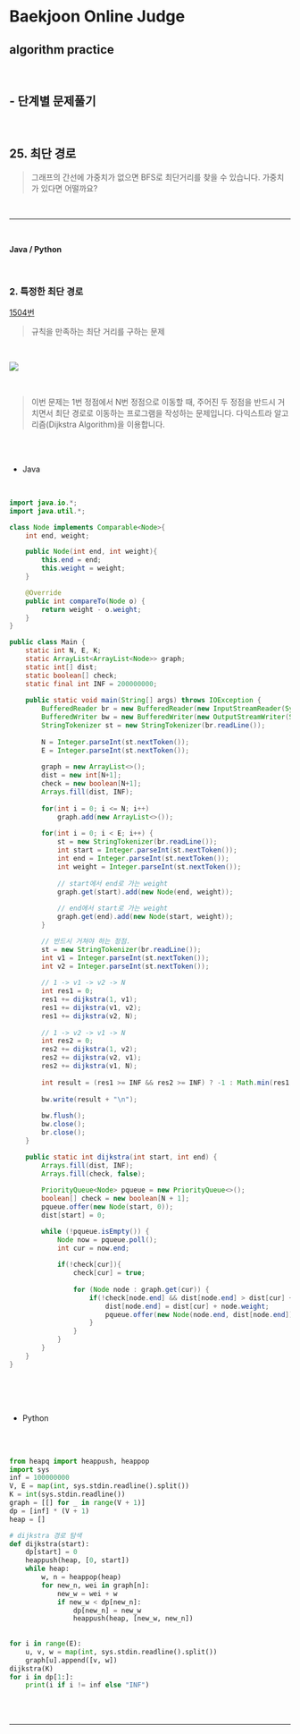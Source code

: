 # Baekjoon Online Judge

## algorithm practice
<br>

## - 단계별 문제풀기
<br>

## 25. 최단 경로

> 그래프의 간선에 가중치가 없으면 BFS로 최단거리를 찾을 수 있습니다. 가중치가 있다면 어떨까요?

<br>

---

<br>

**Java / Python**

<br>

### 2. 특정한 최단 경로
[1504번](https://www.acmicpc.net/problem/1504) 
> 규칙을 만족하는 최단 거리를 구하는 문제

<br>

![](https://images.velog.io/images/jini_eun/post/6b012e35-e59a-4c10-a9cb-54bba172bd50/image.png)

<br>

> 이번 문제는 1번 정점에서 N번 정점으로 이동할 때, 주어진 두 정점을 반드시 거치면서 최단 경로로 이동하는 프로그램을 작성하는 문제입니다. 
다익스트라 알고리즘(Dijkstra Algorithm)을 이용합니다.

<br><br>

- Java

<br>

```java
import java.io.*;
import java.util.*;

class Node implements Comparable<Node>{
	int end, weight;

	public Node(int end, int weight){
		this.end = end;
		this.weight = weight;
	}

	@Override
	public int compareTo(Node o) {
		return weight - o.weight;
	}
}

public class Main {
	static int N, E, K;
	static ArrayList<ArrayList<Node>> graph; 
	static int[] dist; 
	static boolean[] check; 
	static final int INF = 200000000;
    
	public static void main(String[] args) throws IOException {
		BufferedReader br = new BufferedReader(new InputStreamReader(System.in));
		BufferedWriter bw = new BufferedWriter(new OutputStreamWriter(System.out));   
		StringTokenizer st = new StringTokenizer(br.readLine()); 
        
		N = Integer.parseInt(st.nextToken());
		E = Integer.parseInt(st.nextToken());
        
		graph = new ArrayList<>();
		dist = new int[N+1];
		check = new boolean[N+1];
		Arrays.fill(dist, INF);
        
		for(int i = 0; i <= N; i++)
			graph.add(new ArrayList<>());
        
		for(int i = 0; i < E; i++) {
			st = new StringTokenizer(br.readLine());            
			int start = Integer.parseInt(st.nextToken());
			int end = Integer.parseInt(st.nextToken());
			int weight = Integer.parseInt(st.nextToken());
            
			// start에서 end로 가는 weight
			graph.get(start).add(new Node(end, weight));
 
			// end에서 start로 가는 weight 
			graph.get(end).add(new Node(start, weight));
		}

		// 반드시 거쳐야 하는 정점.
		st = new StringTokenizer(br.readLine());
		int v1 = Integer.parseInt(st.nextToken());
		int v2 = Integer.parseInt(st.nextToken());
 
		// 1 -> v1 -> v2 -> N
		int res1 = 0;
		res1 += dijkstra(1, v1);
		res1 += dijkstra(v1, v2);
		res1 += dijkstra(v2, N);
 
		// 1 -> v2 -> v1 -> N
		int res2 = 0;
		res2 += dijkstra(1, v2);
		res2 += dijkstra(v2, v1);
		res2 += dijkstra(v1, N);
        
		int result = (res1 >= INF && res2 >= INF) ? -1 : Math.min(res1, res2);
			
		bw.write(result + "\n");
    
		bw.flush();
		bw.close();
		br.close();
	}

	public static int dijkstra(int start, int end) { 
		Arrays.fill(dist, INF);
		Arrays.fill(check, false);
        
		PriorityQueue<Node> pqueue = new PriorityQueue<>();
		boolean[] check = new boolean[N + 1];
		pqueue.offer(new Node(start, 0));
		dist[start] = 0;

		while (!pqueue.isEmpty()) {
			Node now = pqueue.poll();
			int cur = now.end;
            
			if(!check[cur]){
				check[cur] = true;
                
				for (Node node : graph.get(cur)) {
					if(!check[node.end] && dist[node.end] > dist[cur] + node.weight){
						dist[node.end] = dist[cur] + node.weight;            
						pqueue.offer(new Node(node.end, dist[node.end]));
					}                             
				}                
			}
		}
	}
}
```


<br><br><br>

- Python 

<br><br>

```python
from heapq import heappush, heappop
import sys
inf = 100000000
V, E = map(int, sys.stdin.readline().split())
K = int(sys.stdin.readline())
graph = [[] for _ in range(V + 1)]
dp = [inf] * (V + 1)
heap = []

# dijkstra 경로 탐색
def dijkstra(start):
    dp[start] = 0
    heappush(heap, [0, start])
    while heap:
        w, n = heappop(heap)
        for new_n, wei in graph[n]:
            new_w = wei + w
            if new_w < dp[new_n]:
                dp[new_n] = new_w
                heappush(heap, [new_w, new_n])
                
                
for i in range(E):
    u, v, w = map(int, sys.stdin.readline().split())
    graph[u].append([v, w])
dijkstra(K)
for i in dp[1:]:
    print(i if i != inf else "INF")
```

<br><br>

---

<br>
